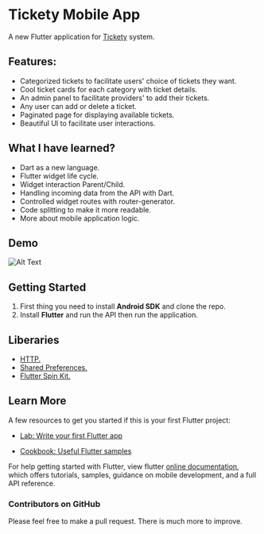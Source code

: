 # Tickety Mobile App

A new Flutter application for [Tickety](https://github.com/ah-sayed/Tickety) system.

## Features:

-   Categorized tickets to facilitate users' choice of tickets they want.
-   Cool ticket cards for each category with ticket details.
-   An admin panel to facilitate providers' to add their tickets.
-   Any user can add or delete a ticket.
-   Paginated page for displaying available tickets.
-   Beautiful UI to facilitate user interactions.

## What I have learned?

-   Dart as a new language.
-	Flutter widget life cycle.
-	Widget interaction Parent/Child.
-   Handling incoming data from the API with Dart.
-   Controlled widget routes with router-generator.
-   Code splitting to make it more readable.
-   More about mobile application logic.

## Demo

![Alt Text](https://imgur.com/dn896KA.gif)

## Getting Started

1. First thing you need to install **Android SDK** and clone the repo.
2. Install **Flutter** and run the API then run the application.

## Liberaries

-   [HTTP.](https://pub.dev/packages/http)
-   [Shared Preferences.](https://pub.dev/packages/shared_preferences)
-   [Flutter Spin Kit.](https://pub.dev/packages/flutter_spinkit)

## Learn More

A few resources to get you started if this is your first Flutter project:

- [Lab: Write your first Flutter app](https://flutter.dev/docs/get-started/codelab)

- [Cookbook: Useful Flutter samples](https://flutter.dev/docs/cookbook)

For help getting started with Flutter, view flutter [online documentation](https://flutter.dev/docs), which offers tutorials, samples, guidance on mobile development, and a full API reference.

### Contributors on GitHub

Please feel free to make a pull request. There is much more to improve.